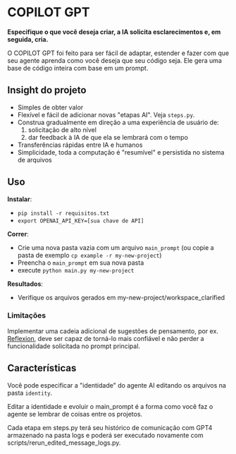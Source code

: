 # COPILOT GPT
**Especifique o que você deseja criar, a IA solicita esclarecimentos e, em seguida, cria.**

O COPILOT GPT foi feito para ser fácil de adaptar, estender e fazer com que seu agente aprenda como você deseja que seu código seja. Ele gera uma base de código inteira com base em um prompt.


## Insight do projeto
- Simples de obter valor
- Flexível e fácil de adicionar novas "etapas AI". Veja `steps.py`.
- Construa gradualmente em direção a uma experiência de usuário de:
  1. solicitação de alto nível
  2. dar feedback à IA de que ela se lembrará com o tempo
- Transferências rápidas entre IA e humanos
- Simplicidade, toda a computação é "resumível" e persistida no sistema de arquivos


## Uso

**Instalar**:

- `pip install -r requisitos.txt`
- `export OPENAI_API_KEY=[sua chave de API]`

**Correr**:
- Crie uma nova pasta vazia com um arquivo `main_prompt` (ou copie a pasta de exemplo `cp example -r my-new-project`)
- Preencha o `main_prompt` em sua nova pasta
- execute `python main.py my-new-project`

**Resultados**:
- Verifique os arquivos gerados em my-new-project/workspace_clarified

### Limitações
Implementar uma cadeia adicional de sugestões de pensamento, por ex. [Reflexion](https://github.com/noahshinn024/reflexion), deve ser capaz de torná-lo mais confiável e não perder a funcionalidade solicitada no prompt principal.


## Características
Você pode especificar a "identidade" do agente AI editando os arquivos na pasta `identity`.

Editar a identidade e evoluir o main_prompt é a forma como você faz o agente se lembrar de coisas entre os projetos.

Cada etapa em steps.py terá seu histórico de comunicação com GPT4 armazenado na pasta logs e poderá ser executado novamente com scripts/rerun_edited_message_logs.py.